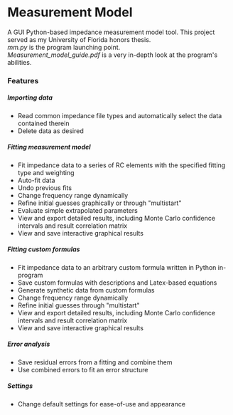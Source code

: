 # Measurement Model
A GUI Python-based impedance measurement model tool. This project served as my University of Florida honors thesis.  
_mm.py_ is the program launching point.  
_Measurement_model_guide.pdf_ is a very in-depth look at the program's abilities.  

### Features
##### Importing data
* Read common impedance file types and automatically select the data contained therein
* Delete data as desired
##### Fitting measurement model
* Fit impedance data to a series of RC elements with the specified fitting type and weighting
* Auto-fit data
* Undo previous fits
* Change frequency range dynamically
* Refine initial guesses graphically or through "multistart"
* Evaluate simple extrapolated parameters
* View and export detailed results, including Monte Carlo confidence intervals and result correlation matrix
* View and save interactive graphical results
##### Fitting custom formulas
* Fit impedance data to an arbitrary custom formula written in Python in-program
* Save custom formulas with descriptions and Latex-based equations
* Generate synthetic data from custom formulas
* Change frequency range dynamically
* Refine initial guesses through "multistart"
* View and export detailed results, including Monte Carlo confidence intervals and result correlation matrix
* View and save interactive graphical results
##### Error analysis
* Save residual errors from a fitting and combine them
* Use combined errors to fit an error structure
##### Settings
* Change default settings for ease-of-use and appearance
